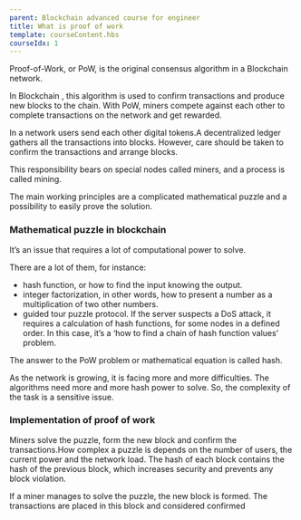 ```yaml
---
parent: Blockchain advanced course for engineer
title: What is proof of work
template: courseContent.hbs
courseIdx: 1
---
```

Proof-of-Work, or PoW, is the original consensus algorithm in a Blockchain network.

In Blockchain , this algorithm is used to confirm transactions and produce new blocks to the chain. With PoW, miners compete against each other to complete transactions on the network and get rewarded.

In a network users send each other digital tokens.A decentralized ledger gathers all the transactions into blocks. However, care should be taken to confirm the transactions and arrange blocks.

This responsibility bears on special nodes called miners, and a process is called mining.

The main working principles are a complicated mathematical puzzle and a possibility to easily prove the solution.

### Mathematical puzzle in blockchain
It’s an issue that requires a lot of computational power to solve.

There are a lot of them, for instance:
* hash function, or how to find the input knowing the output.
* integer factorization, in other words, how to present a number as a multiplication of two other numbers.
* guided tour puzzle protocol. If the server suspects a DoS attack, it requires a calculation of hash functions, for some nodes in a defined order. In this case, it’s a ‘how to find a chain of hash function values’ problem.

The answer to the PoW problem or mathematical equation is called hash.

As the network is growing, it is facing more and more difficulties. The algorithms need more and more hash power to solve. So, the complexity of the task is a sensitive issue.

### Implementation of proof of work
Miners solve the puzzle, form the new block and confirm the transactions.How complex a puzzle is depends on the number of users, the current power and the network load. The hash of each block contains the hash of the previous block, which increases security and prevents any block violation.

If a miner manages to solve the puzzle, the new block is formed. The transactions are placed in this block and considered confirmed
